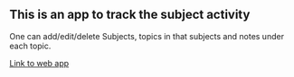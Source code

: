 ## This is an app to track the subject activity

One can add/edit/delete Subjects, topics in that subjects and notes under each topic.

[Link to web app](https://p1-fullstack-backend.web.app/)